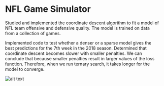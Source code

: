 # NFL Game Simulator

Studied and implemented the coordinate descent algorithm to fit a model of NFL team offensive and defensive quality. The model is trained on data from a collection of games.

Implemented code to test whether a denser or a sparse model gives the best predictions for the 7th week in the 2018 season. Determined that coordinate descent becomes slower with smaller penalties. We can conclude that because smaller penalties result in larger values of the loss function. Therefore, when we run ternary search, it takes longer for the model to converge.

![alt text](https://github.com/akkarh/HW2/plot.png "Number of Non Zero Parameters v. Magnitude of Test Error")
